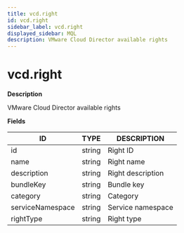 ```yaml
---
title: vcd.right
id: vcd.right
sidebar_label: vcd.right
displayed_sidebar: MQL
description: VMware Cloud Director available rights
---
```


# vcd.right

**Description**

VMware Cloud Director available rights

**Fields**

| ID               | TYPE   | DESCRIPTION       |
| ---------------- | ------ | ----------------- |
| id               | string | Right ID          |
| name             | string | Right name        |
| description      | string | Right description |
| bundleKey        | string | Bundle key        |
| category         | string | Category          |
| serviceNamespace | string | Service namespace |
| rightType        | string | Right type        |
